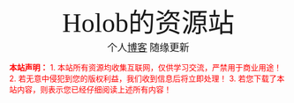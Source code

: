 <center><font face="黑体" size=7>Holob的资源站</font></center>
<center><font face="黑体" size=4>个人<a href="https://holob.github.io">博客</a> 随缘更新</font></center>

﻿<font color=red>**本站声明：**</font>
<font color=red>1. 本站所有资源均收集互联网，仅供学习交流，严禁用于商业用途！</font>
<font color=red>2. 若无意中侵犯到您的版权利益，我们收到信息后将立即处理！</font>
<font color=red>3. 若您下载了本站内容，则表示您已经仔细阅读上述所有内容！</font>

